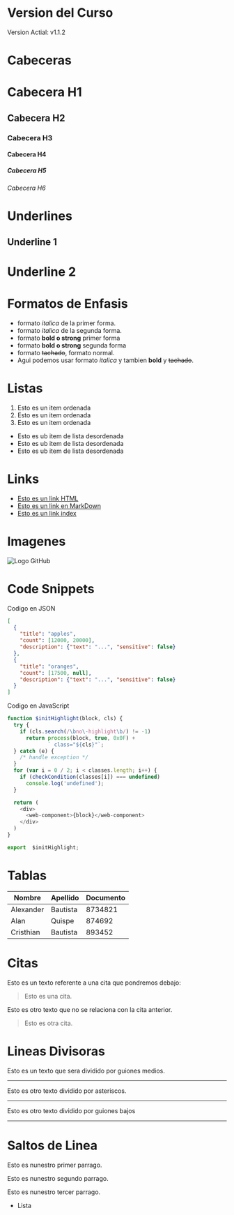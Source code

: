 # Version del Curso 
Version Actial: v1.1.2

# Cabeceras
# Cabecera H1
## Cabecera H2
### Cabecera H3
#### Cabecera H4
##### Cabecera H5
###### Cabecera H6



# Underlines
Underline 1
-----------

Underline 2
===========
# Formatos de Enfasis
- formato *italica* de la primer forma.
- formato _italica_ de la segunda forma.
- formato **bold o strong** primer forma
- formato __bold o strong__ segunda forma
- formato ~~tachado~~, formato normal.
- Agui podemos usar formato *italica* y tambien **bold** y ~~tachado~~. 
# Listas
1. Esto es un item ordenada
2. Esto es un item ordenada
3. Esto es un item ordenada
- Esto es ub item de lista desordenada
- Esto es ub item de lista desordenada
- Esto es ub item de lista desordenada

# Links
- <a href="http://google.com">Esto es un link HTML</a>
- [Esto es un link en MarkDown](http:/google.com)
- [Esto es un link index](index.html)

# Imagenes
![Logo GitHub](https://logos-marcas.com/wp-content/uploads/2020/11/GitHub-Logo-650x366.png)

# Code Snippets
Codigo en JSON
```JSON
[
  {
    "title": "apples",
    "count": [12000, 20000],
    "description": {"text": "...", "sensitive": false}
  },
  {
    "title": "oranges",
    "count": [17500, null],
    "description": {"text": "...", "sensitive": false}
  }
]
```

Codigo en JavaScript
```Javascript
function $initHighlight(block, cls) {
  try {
    if (cls.search(/\bno\-highlight\b/) != -1)
      return process(block, true, 0x0F) +
             ` class="${cls}"`;
  } catch (e) {
    /* handle exception */
  }
  for (var i = 0 / 2; i < classes.length; i++) {
    if (checkCondition(classes[i]) === undefined)
      console.log('undefined');
  }

  return (
    <div>
      <web-component>{block}</web-component>
    </div>
  )
}

export  $initHighlight;
```

# Tablas
| Nombre | Apellido | Documento | 
| ------ | -------- | --------- | 
| Alexander | Bautista | 8734821 | 
| Alan | Quispe | 874692 |
| Cristhian | Bautista | 893452 |

# Citas
Esto es un texto referente a una cita que pondremos debajo:
> Esto es una cita.

Esto es otro texto que no se relaciona con la cita anterior.
>Esto es otra cita.

# Lineas Divisoras
Esto es un texto que sera dividido por guiones medios.

---
Esto es otro texto dividido por asteriscos.

***
Esto es otro texto dividido por guiones bajos

___

# Saltos de Linea
Esto es nunestro primer parrago.

Esto es nunestro segundo parrago.

Esto es nunestro tercer parrago.
- Lista
